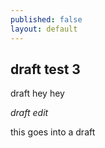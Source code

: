 ```yaml
---
published: false
layout: default
---
```


## draft test 3

draft hey hey

_draft edit_

this goes into a draft
